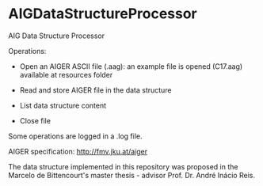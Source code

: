 # AIGDataStructureProcessor
AIG Data Structure Processor

Operations:

- Open an AIGER ASCII file (.aag): an example file is opened (C17.aag) available at resources folder

- Read and store AIGER file in the data structure

- List data structure content

- Close file

Some operations are logged in a .log file.

AIGER specification: http://fmv.jku.at/aiger

The data structure implemented in this repository was proposed in the Marcelo de Bittencourt's master thesis - advisor Prof. Dr. André Inácio Reis.
